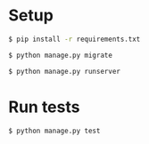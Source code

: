 # Setup 

```bash
$ pip install -r requirements.txt
```

```bash
$ python manage.py migrate
```

```bash
$ python manage.py runserver
```

# Run tests

```bash
$ python manage.py test
```
